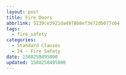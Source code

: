 ```yaml
---
layout: post
title: Fire Doors
abbrlink: 5239ce3921da4978b8ef3e72db077c64
tags:
  - fire_safety
categories:
  - Standard Clauses
  - 24 - Fire Safety
date: 1588258495000
updated: 1588258495000
---
```


